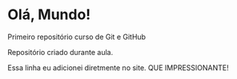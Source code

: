 # Olá, Mundo!
 Primeiro repositório curso de Git e GitHub

 Repositório criado durante aula.
 
 Essa linha eu adicionei diretmente no site. QUE IMPRESSIONANTE!
